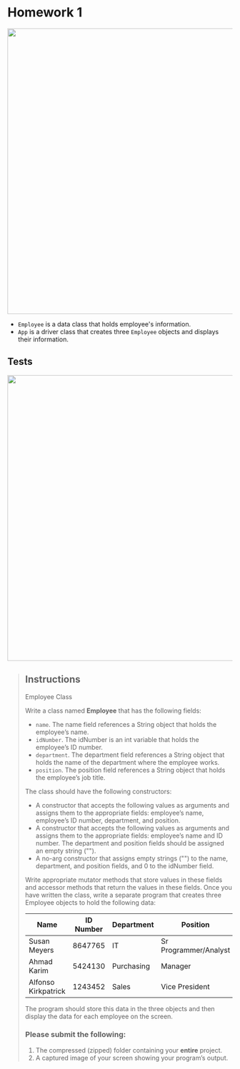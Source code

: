 # Homework 1

<img width="640" src="https://github.com/hendraanggrian/IIT-ITM510/raw/assets/assignments/hw1/app.png">

- `Employee` is a data class that holds employee's information.
- `App` is a driver class that creates three `Employee` objects and displays
  their information.

## Tests

<img width="640" src="https://github.com/hendraanggrian/IIT-ITM510/raw/assets/assignments/hw1/test1.png">

> ## Instructions
>
> Employee Class
>
> Write a class named **Employee** that has the following fields:
>
> - `name`. The name field references a String object that holds the employee’s
    name.
> - `idNumber`. The idNumber is an int variable that holds the employee’s ID
    number.
> - `department`. The department field references a String object that holds the
    name of the department where the employee works.
> - `position`. The position field references a String object that holds the
    employee’s job title.
>
> The class should have the following constructors:
>
> - A constructor that accepts the following values as arguments and assigns
    them to the appropriate fields: employee’s name, employee’s ID number,
    department, and position.
> - A constructor that accepts the following values as arguments and assigns
    them to the appropriate fields: employee’s name and ID number. The
    department and position fields should be assigned an empty string ("").
> - A no-arg constructor that assigns empty strings ("") to the name,
    department, and position fields, and 0 to the idNumber field.
>
> Write appropriate mutator methods that store values in these fields and
  accessor methods that return the values in these fields. Once you have written
  the class, write a separate program that creates three Employee objects to
  hold the following data:
>
> | Name | ID Number | Department | Position |
> | --- | --- | --- | --- |
> | Susan Meyers | 8647765 | IT | Sr Programmer/Analyst |
> | Ahmad Karim | 5424130 | Purchasing | Manager |
> | Alfonso Kirkpatrick | 1243452 | Sales | Vice President |
>
> The program should store this data in the three objects and then display the
  data for each employee on the screen.
>
> ### Please submit the following:
>
> 1. The compressed (zipped) folder containing your **entire** project.
> 2. A captured image of your screen showing your program’s output.
